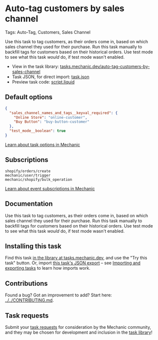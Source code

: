 # Auto-tag customers by sales channel

Tags: Auto-Tag, Customers, Sales Channel

Use this task to tag customers, as their orders come in, based on which sales channel they used for their purchase. Run this task manually to backfill tags for customers based on their historical orders. Use test mode to see what this task _would_ do, if test mode wasn't enabled.

* View in the task library: [tasks.mechanic.dev/auto-tag-customers-by-sales-channel](https://tasks.mechanic.dev/auto-tag-customers-by-sales-channel)
* Task JSON, for direct import: [task.json](../../tasks/auto-tag-customers-by-sales-channel.json)
* Preview task code: [script.liquid](./script.liquid)

## Default options

```json
{
  "sales_channel_names_and_tags__keyval_required": {
    "Online Store": "online-customer",
    "Buy Button": "buy-button-customer"
  },
  "test_mode__boolean": true
}
```

[Learn about task options in Mechanic](https://learn.mechanic.dev/core/tasks/options)

## Subscriptions

```liquid
shopify/orders/create
mechanic/user/trigger
mechanic/shopify/bulk_operation
```

[Learn about event subscriptions in Mechanic](https://learn.mechanic.dev/core/tasks/subscriptions)

## Documentation

Use this task to tag customers, as their orders come in, based on which sales channel they used for their purchase. Run this task manually to backfill tags for customers based on their historical orders. Use test mode to see what this task _would_ do, if test mode wasn't enabled.

## Installing this task

Find this task [in the library at tasks.mechanic.dev](https://tasks.mechanic.dev/auto-tag-customers-by-sales-channel), and use the "Try this task" button. Or, import [this task's JSON export](../../tasks/auto-tag-customers-by-sales-channel.json) – see [Importing and exporting tasks](https://learn.mechanic.dev/core/tasks/import-and-export) to learn how imports work.

## Contributions

Found a bug? Got an improvement to add? Start here: [../../CONTRIBUTING.md](../../CONTRIBUTING.md).

## Task requests

Submit your [task requests](https://mechanic.canny.io/task-requests) for consideration by the Mechanic community, and they may be chosen for development and inclusion in the [task library](https://tasks.mechanic.dev/)!
